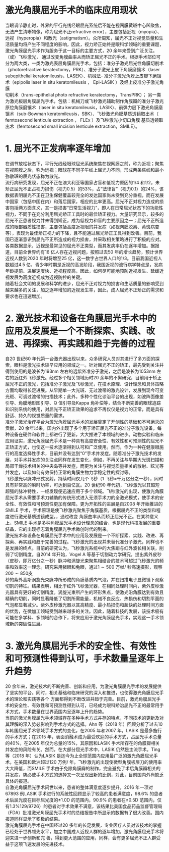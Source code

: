 # 激光角膜屈光手术的临床应用现状  
当眼调节静止时，外界的平行光线经眼屈光系统后不能在视网膜黄斑中心凹聚焦，无法产生清晰物像，称为屈光不正refractive error），主要包括近视（myopia）、远视（hyperopia）和散光（astigmatism）。众所周知，屈光不正对视觉质量和生活质量均将产生不同程度的影响，因此，视力矫正始终是眼科学领域的重要课题，激光角膜屈光手术作为服务于这一目标的主要方式，20 余年来受到广泛关注。  
（或）飞秒激光， 通过改变角膜曲率从而矫正屈光不正的手术。根据手术部位可分为两大类，一类为激光表层角膜屈光手术，包括：准分子激光屈光性角膜切削术（photorefractive keratectomy，PRK）、准分子激光上皮下角膜磨镶术（laser subepithelial keratomileusis，LASEK）、机械法- 准分子激光角膜上皮瓣下磨镶术（epipolis laser in situ keratomileusis ， Epi-LASIK ）及经上皮准分子激光角膜  
切削术（trans-epithelial photo refractive keratectomy，TransPRK）； 另一类为激光板层角膜屈光手术，包括：机械刀或飞秒激光辅助制作角膜瓣的准分子激光原位角膜磨镶术（laser in situ keratomileusis，LASIK）、前弹力层下激光角膜磨镶术（sub-Bowman keratomileusis，SBK）、飞秒激光角膜基质透镜取出术（ femtosecond lenticule extraction ， FLEx ）及飞秒激光小切口角膜 基质透镜取出术（femtosecond small incision lenticule extraction，SMILE）。  
# 1. 屈光不正发病率逐年增加  
在调节放松状态下，平行光线经眼球屈光系统聚焦在视网膜之前，称为近视；聚焦在视网膜之后，称为远视；眼球在不同子午线上屈光力不同，形成两条焦线和最小弥散斑的屈光状态称为散光。  
流行病研究发现，屈光不正在澳大利亚等国家占盲和低视力原因的1/4 和1/2，未矫正屈光不正占视力损伤（视力0.5）的$53\%$，占“法律盲”（视力0.1）的$24\%$，该数据表明屈光不正在卫生保健覆盖较完全的发达国家尚未受到充分重视，而在发展中国家（包括中国在内）和落后国家，相应的比率更高。屈光不正对视力造成的损害包括两方面含义，其一是损害“日常生活视力”，即人在日常屈光状态下的功能性视力，不同于在充分利用屈光矫正工具时的最佳矫正视力。大量研究显示，较多的屈光不正患者视力并未得到矫正，成为低视力和盲的主要原因之一；屈光不正所造成的眼部器质性损害，主要包括高度近视眼的并发症（如视网膜脱离、黄斑病变等），表现为最佳矫正视力的下降，且不能通过屈光矫正工具得到改善。目前，我国已逐渐意识到屈光不正所造成的视力损害，并采取相关策略进行了积极的应对。  
各类数据显示，近视是最常见的屈光不正类型，而其发病率仍在逐年增加。据报道，目前全世界约有16 亿人存在近视问题，按照过去50 年的增长趋势，预计世界近视人数到2020 年时将增至25 亿，这一数字占世界人口的1/3。目前我国近视人数超过4.5 亿，青少年时期是近视的高发阶段，我国近视的流行病学特点是，发病年龄提前、进展速度快、近视程度高，因此，如何尽可能地预防近视发生、延缓近视发展为高度近视成为近视防控的关键。  
随着社会文明的发展和科学的进步，屈光不正对视力的损害和生活质量的影响受到越来越多的关注，加之逐年增加的近视发生率，因此，成人屈光不正矫正的需求和要求也在迅速增加。  
# 2. 激光技术和设备在角膜屈光手术中的应用及发展是一个不断探索、实践、改进、再探索、再实践和趋于完善的过程  
自20 世纪60 年代第一台激光器出现以来，众多研究人员对其进行了多方面的探索，眼科是激光技术较早应用的领域之一。针对屈光不正的矫正，最先受到关注并得到使用的是波长为$193\mathrm{nm}$ 左右的远紫外准分子激光，之后是波长为$1053\mathrm{nm}$ 左右的近红外飞秒激光。经过多个相关领域历时20 余年的不懈研究，目前用于矫正屈光不正的激光，包括准分子激光及飞秒激光，在技术原理、设计理念和具体策略方面均取得长足进展。从早期单一大光斑、无过渡带的激光设计，发展到现今可变光斑、可调过渡带的扫描技术；此外，多种个性化诊治平台的出现，如波阵面像差引导、角膜地形图引导、Q 值引导及Kappa 角补偿等，结合不断完善的眼球追踪和识别系统的使用，对屈光不正矫正效果的追求不再仅仅是视力的正常，而是具有舒适、持久的视觉质量的需求。  
准分子激光治疗平台为激光角膜屈光手术的发展奠定了开创性的基础和不可磨灭的贡献，20 余年以来，国内外出现了多个用于矫正屈光不正的准分子激光设备，每种设备在硬件和软件上都进行了更新，大大推进了本领域的进步。动物实验和临床应用证实，激光角膜屈光手术是一种具有高度安全性、有效性和可预测性的屈光不正矫正方式，也使这一技术逐渐得到认可和广泛使用。然而，作为一种在健康眼施行的高度选择性手术，目前并没有达到“0”手术并发症。随着准分子激光技术的发展，对手术并发症的关注点同样在发生变化，例如，不再关注与早期大光斑扫描和局部干燥技术相关的中央岛等并发症，而更为关注与视觉质量相关的散射、眩光等并发症，以及如何有效保持正常的角膜生物力学稳定性的探讨等。  
飞秒激光以脉冲形式发射，持续时间仅几个飞秒（1 飞秒$=$千万亿分之一秒），同时具有非常高的瞬时功率，可达到百亿瓦。20 世纪90 年代初，飞秒激光以其超短超强的脉冲特性，一经发现便迅速应用于多个领域。飞秒激光的出现，使激光角膜屈光手术从需要手术刀辅助的传统形式进入无须手术刀的全激光模式，使手术的安全性、有效性和可预测性更加有保障。更为开拓性的进展是自2008 年开始推进的SMILE 手术，手术原理是使飞秒激光聚焦于角膜基质，根据屈光不正的类型和程度进行激光基质透镜成型，，通过改变 角膜曲率从而矫正屈光不正。在某种意义上，SMILE 手术是多种角膜屈光手术设计理念的结合，也是现代科技发展的重要结晶，它的出现标志着角膜屈光手术微创时代的到来。  
激光技术和设备在角膜屈光手术中的应用及发展是一个不断探索、实践、改进、再探索、再实践和趋于完善的过程。飞秒激光的出现并未替代准分子激光，同样也不是发展的终点。目前的研究认为，飞秒激光系统中的大焦距与红外波长相关联，削弱了切割精度。自2014 年开始，Vogel A 等基于切割动力学研究，提出紫外皮秒（皮秒，即万亿分之一秒）脉冲和涡旋光束聚焦相结合的技术可超过飞秒激光的频率和效率这一理念。研究采用猪眼和兔眼，通过$1\sim500$ 万帧/ 秒高速摄影，观察$200\sim850$皮  
秒的紫外高斯涡旋光束脉冲所形成的角膜基质内气泡，并在扫描电子显微镜下观察切割的特征。结果表明，相比于红外飞秒激光器，在相同处理时间内，紫外皮秒激光器具有更好的切割精度。涡旋光束所产生的环形焦点，使激光沿角膜达到有效且精确的切削，同时显著降低了切割所需能量，机械不良反应、热损伤和切割平面的气泡都显著减少。紫外皮秒激光器以其高精度、最小热损伤和超快的处理时间方面的优势，在微加工领域受到越来越多的关注。因此，随着科技的发展，该技术极有可能在多学科、多领域的合作下，将来应用于激光角膜屈光手术，实现这一手术领域新的突破性进展。  
# 3. 激光角膜屈光手术的安全性、有效性和可预测性得到认可，手术数量呈逐年上升趋势  
20 余年来，激光技术的不断完善、创新和应用，为激光角膜屈光手术的发展提供了坚实的平台。同时，相关基础和临床研究的深入和推进，也使得激光角膜屈光手术的理论和实践等各个 方面都得到不断改进并趋于完善。目前，激光角膜屈光手术的安全性、有效性和可预测性得到认可，已经成为眼科矫治屈光不正的最常用手术方式，手术数量在世界范围内呈逐年上升的趋势。  
当前的激光角膜屈光手术领域存在多种手术方式并存的特点，不同技术的更新及对其理解的深入势必影响到手术方式的选择。Ahn 等（2018 年）回顾分析了过去10 年韩国屈光手术领域手术方式的变化，在2005 年和2007 年，LASIK 是最多施行的手术方式；在2015 年，表面消融术成为最受欢迎的手术方式，占屈光手术总量的$40\%$，在2005 年仅为总量的$15\%$，其原因和LASIK 手术所存在的角膜瓣相关并发症的风险有关。然而，在大部分屈光手术中，LASIK 仍然是主流手术。Ting 等（2018 年）认为LASIK 是迄今为止全球范围内应用最广泛的激光角膜屈光手术，在美国和欧洲超过120 万例/ 年。飞秒激光的出现使微型角膜板层刀的使用率大大降低，而SMILE 手术由于免除角膜瓣的制作，完全避免了术后角膜瓣相关的并发症，势必使手术方式的选择又一次呈现出新的比例，对此，目前国内外尚缺乏具体的报道。  
自激光角膜屈光手术问世以来，患者的整体满意度逐步提升，2016 年一项对67893 例LASIK 手术进行的系统性回顾显示了较高的患者满意度，$98.6\%$ 的患者术后屈光度在目标屈光度的$\pm1.0\mathrm{D}$ 的范围内，$90.9\%$ 的患者在$\pm0.5\mathrm{D}$ 范围内，仅有$1.3\%$129/9726）的患者对手术效果不满意，该结果比美国食品药品监督管理局（FDA）批准激光角膜屈光手术时的总结报告中所显示的数据有了很大改善。国内报道同样显示了积极的结果。  
激光角膜屈光手术在中国经过20 多年的长足发展，专业医疗人员对该技术的掌握已经处于世界领先水平，加之中国成人近视人群的逐年增加，激光角膜屈光手术将迎来进一步创新和完 善，得到更大范围的应用，同样，会有更多屈光不正人群受益于这项飞速发展的先进技术。  